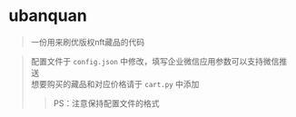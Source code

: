 # ubanquan

> 一份用来刷优版权nft藏品的代码

> 配置文件于 `config.json` 中修改，填写企业微信应用参数可以支持微信推送  
> 想要购买的藏品和对应价格请于 `cart.py` 中添加
>> PS：注意保持配置文件的格式
